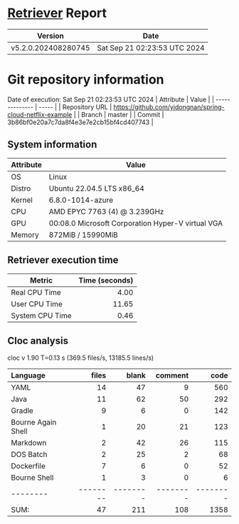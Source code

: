 # [Retriever](https://github.com/PalladioSimulator/Palladio-ReverseEngineering-Retriever) Report
| Version | Date |
| ------- | ---- |
| v5.2.0.202408280745 | Sat Sep 21 02:23:53 UTC 2024 |

# Git repository information
Date of execution: Sat Sep 21 02:23:53 UTC 2024
|    Attribute   | Value |
| -------------- | ----- |
| Repository URL | https://github.com/yidongnan/spring-cloud-netflix-example |
| Branch         | master |
| Commit         | 3b86bf0e20a7c7da8f4e3e7e2cb15bf4cd407743 |


## System information
| Attribute | Value |
| --------- | ----- |
| OS | Linux  |
| Distro | Ubuntu 22.04.5 LTS x86_64  |
| Kernel | 6.8.0-1014-azure  |
| CPU | AMD EPYC 7763 (4) @ 3.239GHz  |
| GPU | 00:08.0 Microsoft Corporation Hyper-V virtual VGA  |
| Memory | 872MiB / 15990MiB  |

## Retriever execution time
| Metric | Time (seconds) |
| --- | ---: |
| Real CPU Time | 4.00 |
| User CPU Time | 11.65 |
| System CPU Time | 0.46 |
<!--
Explainations:
- __Real CPU Time__: actual time the command has run (can be less than total time spent in user and system mode for multi-threaded processes)
- __User CPU Time__: time the command has spent running in user mode
- __System CPU Time__: time the command has spent running in system or kernel mode
-->

## Cloc analysis
cloc v 1.90  T=0.13 s (369.5 files/s, 13185.5 lines/s)

Language|files|blank|comment|code
:-------|-------:|-------:|-------:|-------:
YAML|14|47|9|560
Java|11|62|50|292
Gradle|9|6|0|142
Bourne Again Shell|1|20|21|123
Markdown|2|42|26|115
DOS Batch|2|25|2|68
Dockerfile|7|6|0|52
Bourne Shell|1|3|0|6
--------|--------|--------|--------|--------
SUM:|47|211|108|1358
